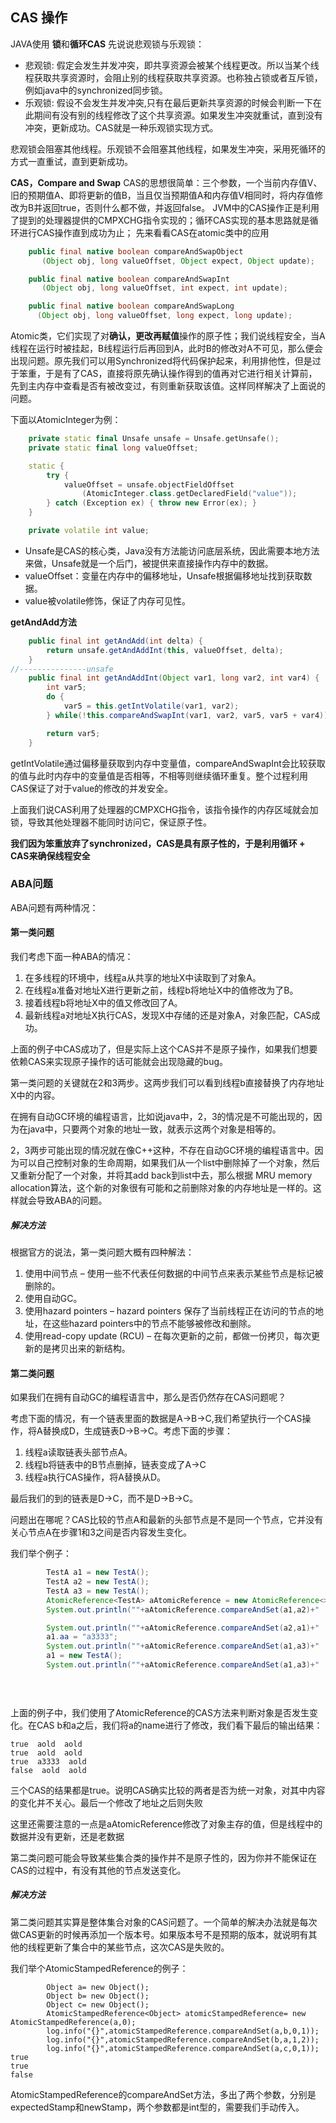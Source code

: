 ## CAS 操作

JAVA使用 **锁**和**循环CAS**
 先说说悲观锁与乐观锁：

- 悲观锁: 假定会发生并发冲突，即共享资源会被某个线程更改。所以当某个线程获取共享资源时，会阻止别的线程获取共享资源。也称独占锁或者互斥锁，例如java中的synchronized同步锁。
- 乐观锁: 假设不会发生并发冲突,只有在最后更新共享资源的时候会判断一下在此期间有没有别的线程修改了这个共享资源。如果发生冲突就重试，直到没有冲突，更新成功。CAS就是一种乐观锁实现方式。

悲观锁会阻塞其他线程。乐观锁不会阻塞其他线程，如果发生冲突，采用死循环的方式一直重试，直到更新成功。

**CAS，Compare and Swap**
 CAS的思想很简单：三个参数，一个当前内存值V、旧的预期值A、即将更新的值B，当且仅当预期值A和内存值V相同时，将内存值修改为B并返回true，否则什么都不做，并返回false。
 JVM中的CAS操作正是利用了提到的处理器提供的CMPXCHG指令实现的；循环CAS实现的基本思路就是循环进行CAS操作直到成功为止；
 先来看看CAS在atomic类中的应用



```java
    public final native boolean compareAndSwapObject
       (Object obj, long valueOffset, Object expect, Object update);

    public final native boolean compareAndSwapInt
       (Object obj, long valueOffset, int expect, int update);

    public final native boolean compareAndSwapLong
      (Object obj, long valueOffset, long expect, long update);
```

Atomic类，它们实现了对**确认，更改再赋值**操作的原子性；我们说线程安全，当A线程在运行时被挂起，B线程运行后再回到A，此时B的修改对A不可见，那么便会出现问题。原先我们可以用Synchronized将代码保护起来，利用排他性，但是过于笨重，于是有了CAS，直接将原先确认操作得到的值再对它进行相关计算前，先到主内存中查看是否有被改变过，有则重新获取该值。这样同样解决了上面说的问题。

下面以AtomicInteger为例：



```cpp
    private static final Unsafe unsafe = Unsafe.getUnsafe();
    private static final long valueOffset;

    static {
        try {
            valueOffset = unsafe.objectFieldOffset
                (AtomicInteger.class.getDeclaredField("value"));
        } catch (Exception ex) { throw new Error(ex); }
    }

    private volatile int value;
```

- Unsafe是CAS的核心类，Java没有方法能访问底层系统，因此需要本地方法来做，Unsafe就是一个后门，被提供来直接操作内存中的数据。
- valueOffset：变量在内存中的偏移地址，Unsafe根据偏移地址找到获取数据。
- value被volatile修饰，保证了内存可见性。

**getAndAdd方法**



```java
    public final int getAndAdd(int delta) {
        return unsafe.getAndAddInt(this, valueOffset, delta);
    }
//---------------unsafe
    public final int getAndAddInt(Object var1, long var2, int var4) {
        int var5;
        do {
            var5 = this.getIntVolatile(var1, var2);
        } while(!this.compareAndSwapInt(var1, var2, var5, var5 + var4));

        return var5;
    }
```

getIntVolatile通过偏移量获取到内存中变量值，compareAndSwapInt会比较获取的值与此时内存中的变量值是否相等，不相等则继续循环重复。整个过程利用CAS保证了对于value的修改的并发安全。

上面我们说CAS利用了处理器的CMPXCHG指令，该指令操作的内存区域就会加锁，导致其他处理器不能同时访问它，保证原子性。

**我们因为笨重放弃了synchronized，CAS是具有原子性的，于是利用循环 + CAS来确保线程安全**

### ABA问题

ABA问题有两种情况：

#### 第一类问题

我们考虑下面一种ABA的情况：

1. 在多线程的环境中，线程a从共享的地址X中读取到了对象A。
2. 在线程a准备对地址X进行更新之前，线程b将地址X中的值修改为了B。
3. 接着线程b将地址X中的值又修改回了A。
4. 最新线程a对地址X执行CAS，发现X中存储的还是对象A，对象匹配，CAS成功。

上面的例子中CAS成功了，但是实际上这个CAS并不是原子操作，如果我们想要依赖CAS来实现原子操作的话可能就会出现隐藏的bug。

第一类问题的关键就在2和3两步。这两步我们可以看到线程b直接替换了内存地址X中的内容。

在拥有自动GC环境的编程语言，比如说java中，2，3的情况是不可能出现的，因为在java中，只要两个对象的地址一致，就表示这两个对象是相等的。

2，3两步可能出现的情况就在像C++这种，不存在自动GC环境的编程语言中。因为可以自己控制对象的生命周期，如果我们从一个list中删除掉了一个对象，然后又重新分配了一个对象，并将其add back到list中去，那么根据 MRU memory allocation算法，这个新的对象很有可能和之前删除对象的内存地址是一样的。这样就会导致ABA的问题。

##### 解决方法

根据官方的说法，第一类问题大概有四种解法：

1. 使用中间节点 – 使用一些不代表任何数据的中间节点来表示某些节点是标记被删除的。
2. 使用自动GC。
3. 使用hazard pointers – hazard pointers 保存了当前线程正在访问的节点的地址，在这些hazard pointers中的节点不能够被修改和删除。
4. 使用read-copy update (RCU) – 在每次更新的之前，都做一份拷贝，每次更新的是拷贝出来的新结构。

#### 第二类问题

如果我们在拥有自动GC的编程语言中，那么是否仍然存在CAS问题呢？

考虑下面的情况，有一个链表里面的数据是A->B->C,我们希望执行一个CAS操作，将A替换成D，生成链表D->B->C。考虑下面的步骤：

1. 线程a读取链表头部节点A。
2. 线程b将链表中的B节点删掉，链表变成了A->C
3. 线程a执行CAS操作，将A替换从D。

最后我们的到的链表是D->C，而不是D->B->C。

问题出在哪呢？CAS比较的节点A和最新的头部节点是不是同一个节点，它并没有关心节点A在步骤1和3之间是否内容发生变化。

我们举个例子：

```java
        TestA a1 = new TestA();
        TestA a2 = new TestA();
        TestA a3 = new TestA();
        AtomicReference<TestA> aAtomicReference = new AtomicReference<>(a1);
        System.out.println(""+aAtomicReference.compareAndSet(a1,a2)+"  "+a1.aa+"  "+aAtomicReference.get().aa);

        System.out.println(""+aAtomicReference.compareAndSet(a2,a1)+"  "+a1.aa+"  "+aAtomicReference.get().aa);
        a1.aa = "a3333";
        System.out.println(""+aAtomicReference.compareAndSet(a1,a3)+"  "+a1.aa+"  "+aAtomicReference.get().aa);
        a1 = new TestA();
        System.out.println(""+aAtomicReference.compareAndSet(a1,a3)+"  "+a1.aa+"  "+aAtomicReference.get().aa);
        

        
```

上面的例子中，我们使用了AtomicReference的CAS方法来判断对象是否发生变化。在CAS b和a之后，我们将a的name进行了修改，我们看下最后的输出结果：

```text
true  aold  aold
true  aold  aold
true  a3333  aold
false  aold  aold
```

三个CAS的结果都是true。说明CAS确实比较的两者是否为统一对象，对其中内容的变化并不关心。最后一个修改了地址之后则失败

这里还需要注意的一点是aAtomicReference修改了对象主存的值，但是线程中的数据并没有更新，还是老数据

第二类问题可能会导致某些集合类的操作并不是原子性的，因为你并不能保证在CAS的过程中，有没有其他的节点发送变化。

##### 解决方法

第二类问题其实算是整体集合对象的CAS问题了。一个简单的解决办法就是每次做CAS更新的时候再添加一个版本号。如果版本号不是预期的版本，就说明有其他的线程更新了集合中的某些节点，这次CAS是失败的。

我们举个AtomicStampedReference的例子：

```text
        Object a= new Object();
        Object b= new Object();
        Object c= new Object();
        AtomicStampedReference<Object> atomicStampedReference= new AtomicStampedReference(a,0);
        log.info("{}",atomicStampedReference.compareAndSet(a,b,0,1));
        log.info("{}",atomicStampedReference.compareAndSet(b,a,1,2));
        log.info("{}",atomicStampedReference.compareAndSet(a,c,0,1));
true
true
false
```

AtomicStampedReference的compareAndSet方法，多出了两个参数，分别是expectedStamp和newStamp，两个参数都是int型的，需要我们手动传入。